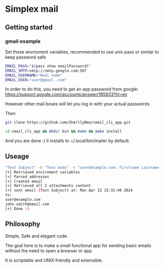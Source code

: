 # Simplex mail

## Getting started

### gmail example

Set these envrioment variables, recommended to use unix pass or similar to keep password safe
```bash
EMAIL_PASS="$(pass show emailPassword)"
EMAIL_SMTP=smtp://smtp.google.com:587
EMAIL_USERNAME="Real name"
EMAIL_USER="user@gmail..com"
```

In order to do this, you need to get an app password from google:
https://support.google.com/accounts/answer/185833?hl=en

However other mail boxes will let you log in with your actual passwords 

Then 
```bash
git clone https://github.com/SherllyNeo/cmail_cli_app.git
```
```bash
cd cmail_cli_app && mkdir bin && make && make install
```

And you are done :) it installs to ~/.local/bin/mailer by default.

## Useage


```bash
"Test Subject" -b "Test body" -t "user@example.com: Firstname Lastname,john.smith@email.com: John Smith" -a "README.md:New file.md,test.pdf" 
[+] Retrieved enviroment variables 
[+] Parsed addresses 
[+] Created email 
[+] Retrieved all 2 attachments content 
[+] sent email (Test Subject) at: Mon Apr 22 15:32:49 2024 
to: 
user@example.com 
john.smith@email.com 
[+] Done :) 
```

## Philosophy 

Simple, Safe and elegant code. 

The goal here is to make a small functional app for sending basic emails without the need to open a browser or app.

It is scriptable and UNIX friendly and extensible. 









